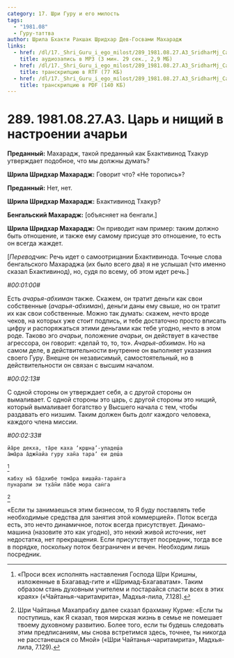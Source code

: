 ```yaml
---
category: 17. Шри Гуру и его милость
tags:
  - "1981.08"
  - Гуру-таттва
author: Шрила Бхакти Ракшак Шридхар Дев-Госвами Махарадж
links:
  - href: /dl/17._Shri_Guru_i_ego_milost/289_1981.08.27.A3_SridharMj_Car_i_nishhij_v_nastroenii_achari.mp3
    title: аудиозапись в MP3 (3 мин. 29 сек., 2,9 МБ)
  - href: /dl/17._Shri_Guru_i_ego_milost/289_1981.08.27.A3_SridharMj_Car_i_nishhij_v_nastroenii_achari.rtf
    title: транскрипцию в RTF (77 КБ)
  - href: /dl/17._Shri_Guru_i_ego_milost/289_1981.08.27.A3_SridharMj_Car_i_nishhij_v_nastroenii_achari.pdf
    title: транскрипцию в PDF (140 КБ)
---
```


# 289. 1981.08.27.A3. Царь и нищий в настроении ачарьи

**Преданный:** Махарадж, такой преданный как Бхактивинод Тхакур утверждает подобное, что мы должны думать?

**Шрила Шридхар Махарадж:** Говорит что? «Не торопись»?

**Преданный:** Нет, нет.

**Шрила Шридхар Махарадж:** Бхактивинод Тхакур?

**Бенгальский Махарадж:** [объясняет на бенгали.]

**Шрила Шридхар Махарадж:** Он приводит нам пример: таким должно быть отношение, и также ему самому присуще это отношение, то есть он всегда жаждет.

[*Переводчик*: Речь идет о самоотрицании Бхактивинода. Точные слова бенгальского Махараджа (их было всего два) я не услышал (что именно сказал Бхактивинод), но, судя по всему, об этом идет речь.]

*#00:01:00#*

Есть *ачарья-абхиман* также. Скажем, он тратит деньги как свои собственные (*ачарья-абхиман*), деньги даны ему свыше, но он тратит их как свои собственные. Можно так думать: скажем, нечто вроде чеков, на которых уже стоит подпись, и тебе достаточно просто вписать цифру и распоряжаться этими деньгами как тебе угодно, нечто в этом роде. Таково эго *ачарьи*, положение *ачарьи*, он действует в качестве агрессора, он говорит: «делай то, то, то». *Ачарья-абхиман*. Но на самом деле, в действительности внутренне он выполняет указания своего Гуру. Внешне он независимый, самостоятельный, но в действительности он связан с высшим началом.

*#00:02:13#*

С одной стороны он утверждает себя, а с другой стороны он вымаливает. С одной стороны это царь, с другой стороны это нищий, который вымаливает богатство у Высшего начала с тем, чтобы раздавать его низшим. Таким должен быть долг каждого человека, каждого члена миссии.

*#00:02:33#*

    йа̄ре декха, та̄ре каха ‘кр̣шн̣а’-упадеш́а
    а̄ма̄ра а̄джн̃айа гуру хан̃а тара’ еи деш́а
[^_ftn1]

    кабху на̄ ба̄дхибе тома̄ра виш̣айа-таран̇га
    пунарапи эи т̣ха̄н̃и па̄бе мора сан̇га
[^_ftn2]

«Если ты занимаешься этим бизнесом, то Я буду поставлять тебе необходимые средства для занятия этой коммерцией». Поток всегда есть, это нечто динамичное, поток всегда присутствует. Динамо-машина (назовите это как угодно), это некий живой источник, нет недостатка, нет прекращения. Если присутствует посредник, тогда все в порядке, поскольку поток безграничен и вечен. Необходим лишь посредник.



[^_ftn1]: «Проси всех исполнять наставления Господа Шри Кришны, изложенные в Бхагавад-гите и «Шримад-Бхагаватам». Таким образом стань духовным учителем и постарайся спасти всех в этих краях» («Чайтанья-чаритамрита», Мадхья-лила, 7.128).

[^_ftn2]: Шри Чайтанья Махапрабху далее сказал брахману Курме: «Если ты поступишь, как Я сказал, твоя мирская жизнь в семье не помешает твоему духовному развитию. Более того, если ты будешь следовать этим предписаниям, мы снова встретимся здесь, точнее, ты никогда не расстанешься со Мной» («Шри Чайтанья-чаритамрита», Мадхья-лила, 7.129).

